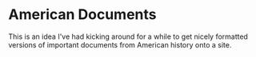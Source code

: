 # American Documents

This is an idea I've had kicking around for a while to get nicely formatted versions of important documents from American history onto a site.
